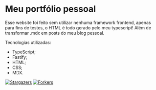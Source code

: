 # Meu portfólio pessoal
Esse website foi feito sem utilizar nenhuma framework frontend, apenas para fins de testes, o HTML é todo gerado pelo meu typescript! Além de transformar .mdx em posts do meu blog pessoal.

Tecnologias utilizadas:
- TypeScript;
- Fastify;
- HTML;
- CSS;
- MDX.

[![Stargazers](https://reporoster.com/stars/euandrelucas/adg)](https://github.com/euandrelucas/adg/stargazers)
[![Forkers](https://reporoster.com/forks/euandrelucas/adg)](https://github.com/euandrelucas/adg/network/members)